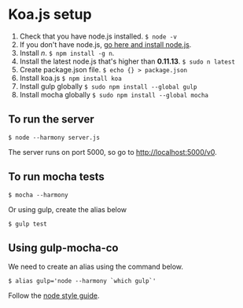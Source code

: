 # Koa.js setup

1. Check that you have node.js installed. `$ node -v`
2. If you don't have node.js, [go here and install node.js](http://nodejs.org/).
3. Install *n*. `$ npm install -g n`.
4. Install the latest node.js that's higher than **0.11.13**. `$ sudo n latest`
5. Create package.json file. `$ echo {} > package.json`
6. Install koa.js `$ npm install koa`
7. Install gulp globally `$ sudo npm install --global gulp`
8. Install mocha globally `$ sudo npm install --global mocha`

## To run the server

`$ node --harmony server.js`

The server runs on port 5000, so go to [http://localhost:5000/v0](http://localhost:5000/v0).

## To run mocha tests

`$ mocha --harmony`

Or using gulp, create the alias below

`$ gulp test`

## Using gulp-mocha-co

We need to create an alias using the command below.

    $ alias gulp='node --harmony `which gulp`'

Follow the [node style guide](https://github.com/felixge/node-style-guide).
